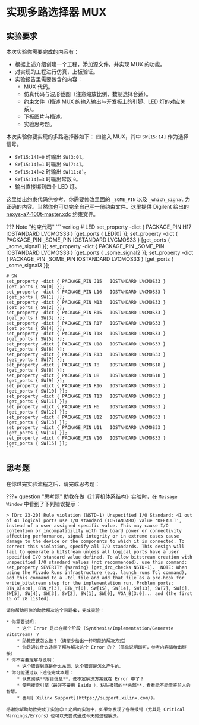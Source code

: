# 实现多路选择器 MUX

## 实验要求

本次实验你需要完成的内容有：

* 根据上述介绍创建一个工程，添加源文件，并实现 MUX 的功能。
* 对实现的工程进行仿真，上板验证。
* 实验报告里需要包含的内容：
    * MUX 代码。
    * 仿真代码与波形截图（注意缩放比例、数制选择合适）。
    * 约束文件（描述 MUX 的输入输出与开发板上的引脚、LED 灯的对应关系）。
    * 下板图片与描述。
    * 实验思考题。


本次实验你要实现的多路选择器如下：
四输入 MUX，其中 `SW[15:14]` 作为选择信号。

* `SW[15:14]=0` 时输出 `SW[3:0]`。
* `SW[15:14]=1` 时输出 `SW[7:4]`。
* `SW[15:14]=2` 时输出 `SW[11:8]`。
* `SW[15:14]=3` 时输出常数 `0`。
* 输出直接绑到四个 LED 灯。

这里给出约束代码供参考，你需要修改里面的 `_SOME_PIN` 以及 `_which_signal` 为正确的内容。当然你也可以完全自己写一份约束文件。这里提供 Digilent 给出的 [nexys-a7-100t-master.xdc](./attachment/nexys-a7-100t-master.xdc) 约束文件。

??? Note "约束代码"
    ``` verilog
    # LED
    set_property -dict { PACKAGE_PIN H17   IOSTANDARD LVCMOS33 } [get_ports { LED[0] }];
    set_property -dict { PACKAGE_PIN _SOME_PIN   IOSTANDARD LVCMOS33 } [get_ports { _some_signal1 }];
    set_property -dict { PACKAGE_PIN _SOME_PIN   IOSTANDARD LVCMOS33 } [get_ports { _some_signal2 }];
    set_property -dict { PACKAGE_PIN _SOME_PIN   IOSTANDARD LVCMOS33 } [get_ports { _some_signal3 }];

    # SW
    set_property -dict { PACKAGE_PIN J15   IOSTANDARD LVCMOS33 } [get_ports { SW[0] }];
    set_property -dict { PACKAGE_PIN L16   IOSTANDARD LVCMOS33 } [get_ports { SW[1] }];
    set_property -dict { PACKAGE_PIN M13   IOSTANDARD LVCMOS33 } [get_ports { SW[2] }];
    set_property -dict { PACKAGE_PIN R15   IOSTANDARD LVCMOS33 } [get_ports { SW[3] }];
    set_property -dict { PACKAGE_PIN R17   IOSTANDARD LVCMOS33 } [get_ports { SW[4] }];
    set_property -dict { PACKAGE_PIN T18   IOSTANDARD LVCMOS33 } [get_ports { SW[5] }];
    set_property -dict { PACKAGE_PIN U18   IOSTANDARD LVCMOS33 } [get_ports { SW[6] }];
    set_property -dict { PACKAGE_PIN R13   IOSTANDARD LVCMOS33 } [get_ports { SW[7] }];
    set_property -dict { PACKAGE_PIN T8    IOSTANDARD LVCMOS18 } [get_ports { SW[8] }];
    set_property -dict { PACKAGE_PIN U8    IOSTANDARD LVCMOS18 } [get_ports { SW[9] }];
    set_property -dict { PACKAGE_PIN R16   IOSTANDARD LVCMOS33 } [get_ports { SW[10] }];
    set_property -dict { PACKAGE_PIN T13   IOSTANDARD LVCMOS33 } [get_ports { SW[11] }];
    set_property -dict { PACKAGE_PIN H6    IOSTANDARD LVCMOS33 } [get_ports { SW[12] }];
    set_property -dict { PACKAGE_PIN U12   IOSTANDARD LVCMOS33 } [get_ports { SW[13] }];
    set_property -dict { PACKAGE_PIN U11   IOSTANDARD LVCMOS33 } [get_ports { SW[14] }];
    set_property -dict { PACKAGE_PIN V10   IOSTANDARD LVCMOS33 } [get_ports { SW[15] }];
    ```

## 思考题

在你过完实验流程之后，请完成思考题：

???+ question "思考题"
    助教在做《计算机体系结构》实验时，在 `Message Window` 中看到了下列错误提示：

    > [Drc 23-20] Rule violation (NSTD-1) Unspecified I/O Standard: 41 out of 41 logical ports use I/O standard (IOSTANDARD) value 'DEFAULT', instead of a user assigned specific value. This may cause I/O contention or incompatibility with the board power or connectivity affecting performance, signal integrity or in extreme cases cause damage to the device or the components to which it is connected. To correct this violation, specify all I/O standards. This design will fail to generate a bitstream unless all logical ports have a user specified I/O standard value defined. To allow bitstream creation with unspecified I/O standard values (not recommended), use this command: set_property SEVERITY {Warning} [get_drc_checks NSTD-1].  NOTE: When using the Vivado Runs infrastructure (e.g. launch_runs Tcl command), add this command to a .tcl file and add that file as a pre-hook for write_bitstream step for the implementation run. Problem ports: BTN_X[4:0], BTN_Y[3], BTN_Y[0], SW[15], SW[14], SW[13], SW[7], SW[6], SW[5], SW[4], SW[3], SW[2], SW[1], SW[0], VGA_B[3:0]... and (the first 15 of 28 listed).

    请你帮助可怜的助教解决这个问题😭，完成实验！

    * 你需要说明：
        * 这个 Error 是出在哪个阶段 (Synthesis/Implementation/Generate Bitstream) ？
        * 助教应该怎么做？（请至少给出一种可能的解决方式）
        * 你是通过什么途径了解与解决这个 Error 的？（简单说明即可，参考内容请给出链接）
    * 你不需要理解与说明：
        * 这个错误到底是什么东西，这个错误是怎么产生的。
    * 你可能通过以下途径完成本题：
        * 认真阅读**报错信息**，说不定解决方案就在 Error 中了？
        * 使用搜索引擎（最好不要用 Baidu ），粘贴报错的**头部**，看看能不能借鉴前人的智慧。
        * 善用[ Xilinx Support](https://support.xilinx.com/)。
    
    感谢你帮助助教完成了实验😊！之后的实验中，如果你发现了各种报错（尤其是 Critical Warnings/Errors）也可以先尝试通过今天的途径解决。